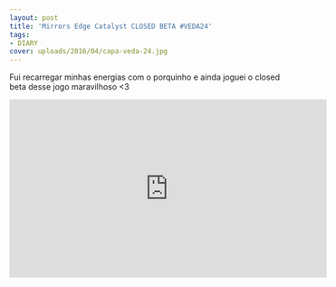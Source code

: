 ```yaml
---
layout: post
title: 'Mirrors Edge Catalyst CLOSED BETA #VEDA24'
tags:
- DIARY
cover: uploads/2016/04/capa-veda-24.jpg
---
```


Fui recarregar minhas energias com o porquinho e ainda joguei o closed beta desse jogo maravilhoso <3

<iframe width="560" height="315" src="https://www.youtube.com/embed/cP7oqWmQdoY" frameborder="0" allowfullscreen></iframe>
